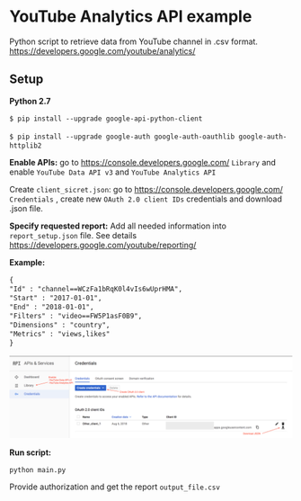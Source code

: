 # YouTube Analytics API example
 
Python script to retrieve data from YouTube channel in .csv format.  
https://developers.google.com/youtube/analytics/
## Setup

**Python 2.7**

```
$ pip install --upgrade google-api-python-client

$ pip install --upgrade google-auth google-auth-oauthlib google-auth-httplib2
```
**Enable APIs:**
go to https://console.developers.google.com/   ```Library``` and enable ```YouTube Data API v3```  and ```YouTube Analytics API ``` 

Create ```client_sicret.json```:
go to https://console.developers.google.com/ ```Credentials``` , create new ```OAuth 2.0 client IDs``` credentials and download .json file.  



**Specify requested report:**
Add all needed information into ```report_setup.json```  file.
See details https://developers.google.com/youtube/reporting/

**Example:**
```
{
"Id" : "channel==WCzFa1bRqK0l4vIs6wUprHMA",
"Start" : "2017-01-01",
"End" : "2018-01-01",
"Filters" : "video==FW5P1asF0B9",
"Dimensions" : "country",
"Metrics" : "views,likes"
}
```
![](./ScreenShot.png)

**Run script:**
```
python main.py
```
Provide authorization and get the report ```output_file.csv```
